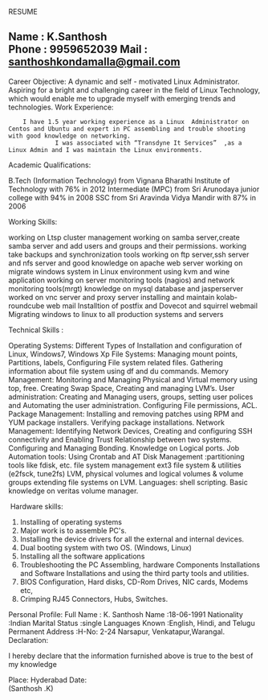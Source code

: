 RESUME

Name     : K.Santhosh                                                                             
Phone    : 9959652039
Mail     : santhoshkondamalla@gmail.com                                         
-----------------------------------------------------------------------------------------------------
Career Objective:
                 A dynamic and self - motivated Linux Administrator. Aspiring for a bright and challenging career in the field of Linux Technology, which would enable me to upgrade myself with emerging trends and technologies.
Work Experience:

		I have 1.5 year working experience as a Linux  Administrator on Centos and Ubuntu and expert in PC assembling and trouble shooting with good knowledge on networking.
         		 I was associated with “Transdyne It Services”  ,as a Linux Admin and I was maintain the Linux environments.
Academic Qualifications:

B.Tech (Information Technology) from Vignana Bharathi Institute of Technology with 76% in 2012
Intermediate (MPC) from Sri Arunodaya junior college with 94% in 2008
SSC from Sri Aravinda Vidya Mandir with 87% in 2006

Working Skills:

working on Ltsp cluster management
working on samba server,create samba server and add users and groups and their  permissions.
working  take  backups and synchronization tools
working on  ftp server,ssh server  and nfs server and good knowledge on apache web server
working on migrate windows system in Linux  environment using kvm and wine application
working on server monitoring tools (nagios) and network monitoring tools(mrgt)
knowledge  on  mysql database and jasperserver
worked on vnc server  and  proxy server
installing and maintain kolab-roundcube web mail
Installtion of postfix and Dovecot and squirrel webmail
Migrating windows to linux to all production systems  and servers

Technical Skills :

Operating Systems: Different Types of Installation and configuration of Linux, Windows7, Windows Xp
File Systems: Managing mount points, Partitions, labels,  Configuring File system related files. Gathering information about file system using df and du commands.
Memory Management: Monitoring and Managing Physical and Virtual memory using top, free. Creating Swap Space, Creating and managing LVM’s.
User administration: Creating and Managing users, groups, setting user polices and Automating the user administration. Configuring File permissions, ACL.
Package Management: Installing and removing patches using RPM and YUM package installers. Verifying package installations.
Network Management: Identifying Network Devices, Creating and configuring SSH connectivity and Enabling Trust Relationship between two systems. Configuring and Managing Bonding. Knowledge on Logical ports.
Job Automation tools: Using Crontab and AT
Disk Management :partitioning tools like fdisk, etc. file system management ext3 file system & utilities (e2fsck, tune2fs) LVM, physical volumes and logical volumes & volume groups extending file systems on LVM.
Languages: shell scripting.
Basic knowledge on veritas volume manager.

 Hardware skills:
 
1. Installing of operating systems
2. Major work is to assemble PC's.
3. Installing the device drivers for all the external and internal devices.
4. Dual booting system with two OS. (Windows, Linux)
5. Installing all the software applications
6. Troubleshooting the PC Assembling, hardware Components Installations and Software Installations and using the third party tools and utilities.
7. BIOS Configuration, Hard disks, CD-Rom Drives, NIC cards, Modems etc,
8. Crimping RJ45 Connectors, Hubs, Switches.

Personal Profile:
         Full Name                    : K. Santhosh
         Name                         :18-06-1991
         Nationality                  :Indian
         Marital Status               :single
         Languages Known              :English, Hindi, and Telugu
         Permanent Address            :H-No: 2-24
                                                  Narsapur,
                                                 Venkatapur,Warangal.
Declaration:

 I hereby declare that the information furnished above is true to the best of my knowledge

Place: Hyderabad
 Date:              
                                                                                                                                 (Santhosh .K)

